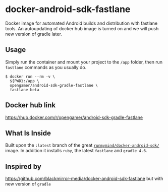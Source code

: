 # docker-android-sdk-fastlane
Docker image for automated Android builds and distribution with fastlane tools. An autoupdating of docker hub image is turned on and we will push new version of gradle later.

## Usage

Simply run the container and mount your project to the `/app` folder, then run `fastlane` commands as you usually do.

```
$ docker run --rm -v \ 
  ${PWD}:/app \ 
  opengamer/android-sdk-gradle-fastlane \
  fastlane beta
```

## Docker hub link

https://hub.docker.com/r/opengamer/android-sdk-gradle-fastlane

## What Is Inside

Built upon the `:latest` branch of the great [`runmymind/docker-android-sdk/`](https://hub.docker.com/r/) image. In addition it installs `ruby`, the latest `fastlane` and `gradle 4.6`.

## Inspired by

https://github.com/blackmirror-media/docker-android-sdk-fastlane but with new version of `gradle` 